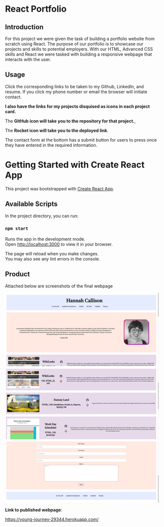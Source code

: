 # React Portfolio

## Introduction

For this project we were given the task of building a portfolio website from scratch using React. The purpose of our portfolio is to showcase our projects and skills to potential employers. With our HTML, Advanced CSS skills and React we were tasked with building a responsive webpage that interacts with the user.

## Usage

Click the corresponding links to be taken to my Github, LinkedIn, and resume. If you click my phone number or email the browser will initiate contact. 

**I also have the links for my projects disquised as icons in each project card.** 

The **GitHub icon will take you to the repository for that project.**, 

The **Rocket icon will take you to the deployed link**. 

The contact form at the bottom has a submit button for users to press once they have entered in the required information. 

# Getting Started with Create React App

This project was bootstrapped with [Create React App](https://github.com/facebook/create-react-app).

## Available Scripts

In the project directory, you can run:

### `npm start`

Runs the app in the development mode.\
Open [http://localhost:3000](http://localhost:3000) to view it in your browser.

The page will reload when you make changes.\
You may also see any lint errors in the console.

## Product

Attached below are screenshots of the final webpage

![Front End Top](./public/assets/2.png)
![Front End Middle](./public/assets/3.png)
![Front End Bottom](./public/assets/4.png)

**Link to published webpage**:

 https://young-journey-29344.herokuapp.com/
